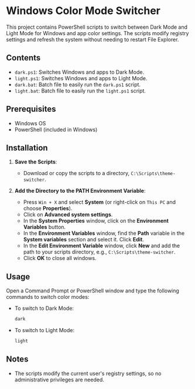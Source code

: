 # Windows Color Mode Switcher

This project contains PowerShell scripts to switch between Dark Mode and Light Mode for Windows and app color settings. The scripts modify registry settings and refresh the system without needing to restart File Explorer.

## Contents

- `dark.ps1`: Switches Windows and apps to Dark Mode.
- `light.ps1`: Switches Windows and apps to Light Mode.
- `dark.bat`: Batch file to easily run the `dark.ps1` script.
- `light.bat`: Batch file to easily run the `light.ps1` script.

## Prerequisites

- Windows OS
- PowerShell (included in Windows)

## Installation

1. **Save the Scripts**:
    - Download or copy the scripts to a directory, `C:\Scripts\theme-switcher`.

2. **Add the Directory to the PATH Environment Variable**:
    - Press `Win + X` and select **System** (or right-click on `This PC` and choose **Properties**).
    - Click on **Advanced system settings**.
    - In the **System Properties** window, click on the **Environment Variables** button.
    - In the **Environment Variables** window, find the **Path** variable in the **System variables** section and select it. Click **Edit**.
    - In the **Edit Environment Variable** window, click **New** and add the path to your scripts directory, e.g., `C:\Scripts\theme-switcher`.
    - Click **OK** to close all windows.

## Usage

Open a Command Prompt or PowerShell window and type the following commands to switch color modes:

- To switch to Dark Mode:
    ```ps
    dark
    ```

- To switch to Light Mode:
    ```ps
    light
    ```

## Notes

- The scripts modify the current user's registry settings, so no administrative privileges are needed.